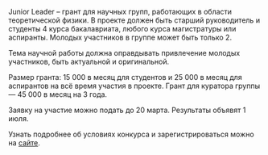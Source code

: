 Junior Leader – грант для научных групп, работающих в области теоретической физики. В проекте должен быть старший руководитель и студенты 4 курса бакалавриата, любого курса магистратуры или аспиранты. Молодых участников в группе может быть только 2.

Тема научной работы должна оправдывать привлечение молодых участников, быть актуальной и оригинальной.

Размер гранта: 15 000 в месяц для студентов и 25 000 в месяц для аспирантов на всё время участия в проекте. Грант для куратора группы — 45 000 в месяц на 3 года.

Заявку на участие можно подать до 20 марта. Результаты объявят 1 июля.

Узнать подробнее об условиях конкурса и зарегистрироваться можно на [сайте](https://vk.cc/92KwH5).